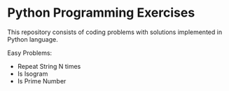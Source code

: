 # Python Programming Exercises

This repository consists of coding problems with solutions implemented in Python language.

Easy Problems:
- Repeat String N times
- Is Isogram
- Is Prime Number
